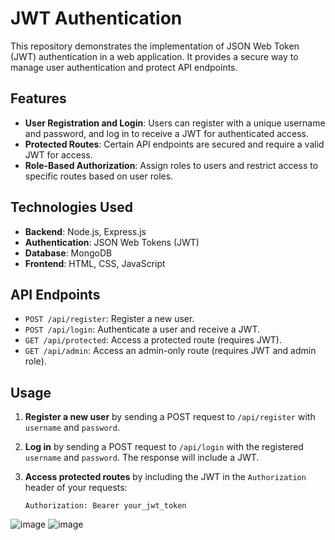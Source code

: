 # JWT Authentication

This repository demonstrates the implementation of JSON Web Token (JWT) authentication in a web application. It provides a secure way to manage user authentication and protect API endpoints.

## Features

- **User Registration and Login**: Users can register with a unique username and password, and log in to receive a JWT for authenticated access.
- **Protected Routes**: Certain API endpoints are secured and require a valid JWT for access.
- **Role-Based Authorization**: Assign roles to users and restrict access to specific routes based on user roles.

## Technologies Used

- **Backend**: Node.js, Express.js
- **Authentication**: JSON Web Tokens (JWT)
- **Database**: MongoDB
- **Frontend**: HTML, CSS, JavaScript

## API Endpoints

- `POST /api/register`: Register a new user.
- `POST /api/login`: Authenticate a user and receive a JWT.
- `GET /api/protected`: Access a protected route (requires JWT).
- `GET /api/admin`: Access an admin-only route (requires JWT and admin role).

## Usage

1. **Register a new user** by sending a POST request to `/api/register` with `username` and `password`.
2. **Log in** by sending a POST request to `/api/login` with the registered `username` and `password`. The response will include a JWT.
3. **Access protected routes** by including the JWT in the `Authorization` header of your requests:

   ```http
   Authorization: Bearer your_jwt_token
   ```
![image](https://github.com/user-attachments/assets/69260404-b207-4e57-8e13-bf9008a8e1b3)
![image](https://github.com/user-attachments/assets/1d6999d0-26da-46c0-a394-5e43928bd2ad)

